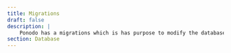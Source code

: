 ```yaml
---
title: Migrations
draft: false
description: |
    Ponodo has a migrations which is has purpose to modify the database structure. Within the migrations you will have historical view of your database design.
section: Database
---
```

